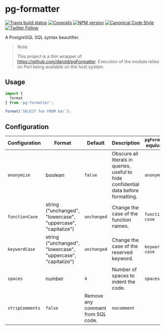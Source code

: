 # pg-formatter

[![Travis build status](http://img.shields.io/travis/gajus/pg-formatter/master.svg?style=flat-square)](https://travis-ci.org/gajus/pg-formatter)
[![Coveralls](https://img.shields.io/coveralls/gajus/pg-formatter.svg?style=flat-square)](https://coveralls.io/github/gajus/pg-formatter)
[![NPM version](http://img.shields.io/npm/v/pg-formatter.svg?style=flat-square)](https://www.npmjs.org/package/pg-formatter)
[![Canonical Code Style](https://img.shields.io/badge/code%20style-canonical-blue.svg?style=flat-square)](https://github.com/gajus/canonical)
[![Twitter Follow](https://img.shields.io/twitter/follow/kuizinas.svg?style=social&label=Follow)](https://twitter.com/kuizinas)

A PostgreSQL SQL syntax beautifier.

> Note:
>
> This project is a thin wrapper of https://github.com/darold/pgFormatter.
> Execution of the module relies on Perl being available on the host system.

## Usage

```js
import {
  format
} from 'pg-formatter';

format(`SELECT foo FROM bar`);

```

## Configuration

|Configuration|Format|Default|Description|`pgFormatter` equivalent|
|---|---|---|---|---|
|`anonymize`|boolean|`false`|Obscure all literals in queries, useful to hide confidential data before formatting.|`anonymize`|
|`functionCase`|string ("unchanged", "lowercase", "uppercase", "capitalize")|`unchanged`|Change the case of the function names.|`function-case`|
|`keywordCase`|string ("unchanged", "lowercase", "uppercase", "capitalize")|`unchanged`|Change the case of the reserved keyword.|`keyword-case`|
|`spaces`|number|`4`|Number of spaces to indent the code.|`spaces`|
|`stripComments`|`false`|Remove any comment from SQL code.|`nocomment`|
